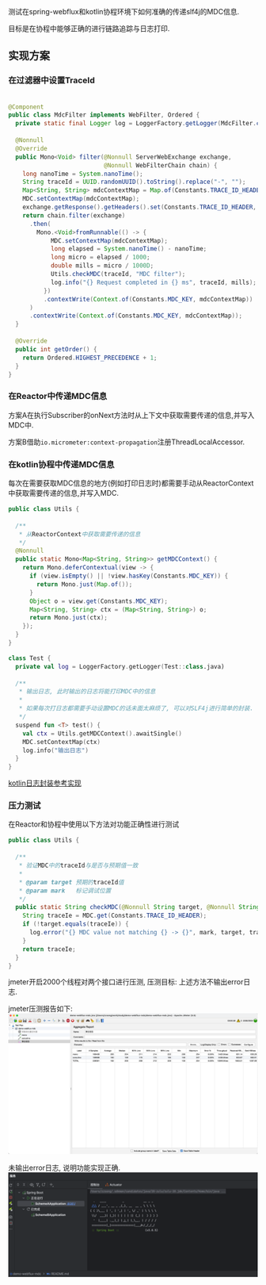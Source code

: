 测试在spring-webflux和kotlin协程环境下如何准确的传递slf4j的MDC信息.

目标是在协程中能够正确的进行链路追踪与日志打印.

## 实现方案

### 在过滤器中设置TraceId

```java

@Component
public class MdcFilter implements WebFilter, Ordered {
  private static final Logger log = LoggerFactory.getLogger(MdcFilter.class);

  @Nonnull
  @Override
  public Mono<Void> filter(@Nonnull ServerWebExchange exchange,
                           @Nonnull WebFilterChain chain) {
    long nanoTime = System.nanoTime();
    String traceId = UUID.randomUUID().toString().replace("-", "");
    Map<String, String> mdcContextMap = Map.of(Constants.TRACE_ID_HEADER, traceId);
    MDC.setContextMap(mdcContextMap);
    exchange.getResponse().getHeaders().set(Constants.TRACE_ID_HEADER, traceId);
    return chain.filter(exchange)
      .then(
        Mono.<Void>fromRunnable(() -> {
            MDC.setContextMap(mdcContextMap);
            long elapsed = System.nanoTime() - nanoTime;
            long micro = elapsed / 1000;
            double mills = micro / 1000D;
            Utils.checkMDC(traceId, "MDC filter");
            log.info("{} Request completed in {} ms", traceId, mills);
          })
          .contextWrite(Context.of(Constants.MDC_KEY, mdcContextMap))
      )
      .contextWrite(Context.of(Constants.MDC_KEY, mdcContextMap));
  }

  @Override
  public int getOrder() {
    return Ordered.HIGHEST_PRECEDENCE + 1;
  }
}
```

### 在Reactor中传递MDC信息

方案A在执行Subscriber的onNext方法时从上下文中获取需要传递的信息,并写入MDC中.

方案B借助`io.micrometer:context-propagation`注册ThreadLocalAccessor.

### 在kotlin协程中传递MDC信息

每次在需要获取MDC信息的地方(例如打印日志时)都需要手动从ReactorContext中获取需要传递的信息,并写入MDC.

```java
public class Utils {

  /**
   * 从ReactorContext中获取需要传递的信息
   */
  @Nonnull
  public static Mono<Map<String, String>> getMDCContext() {
    return Mono.deferContextual(view -> {
      if (view.isEmpty() || !view.hasKey(Constants.MDC_KEY)) {
        return Mono.just(Map.of());
      }
      Object o = view.get(Constants.MDC_KEY);
      Map<String, String> ctx = (Map<String, String>) o;
      return Mono.just(ctx);
    });
  }
}
```

```kotlin
class Test {
  private val log = LoggerFactory.getLogger(Test::class.java)

  /**
   * 输出日志, 此时输出的日志将能打印MDC中的信息
   *
   * 如果每次打日志都需要手动设置MDC的话未面太麻烦了, 可以对SLF4j进行简单的封装.
   */
  suspend fun <T> test() {
    val ctx = Utils.getMDCContext().awaitSingle()
    MDC.setContextMap(ctx)
    log.info("输出日志")
  }
}
```

[kotlin日志封装参考实现](https://github.com/Songzhizong/ideal-framework2/blob/master/ideal-core/src/main/kotlin/cn/idealio/framework/logging/kotlin/internal/LocationAwareSuspendLogger.kt)

### 压力测试

在Reactor和协程中使用以下方法对功能正确性进行测试

```java
public class Utils {

  /**
   * 验证MDC中的traceId与是否与预期值一致
   *
   * @param target 预期的traceId值
   * @param mark   标记调试位置
   */
  public static String checkMDC(@Nonnull String target, @Nonnull String mark) {
    String traceIe = MDC.get(Constants.TRACE_ID_HEADER);
    if (!target.equals(traceIe)) {
      log.error("{} MDC value not matching {} -> {}", mark, target, traceIe);
    }
    return traceIe;
  }
}
```

jmeter开启2000个线程对两个接口进行压测, 压测目标: 上述方法不输出error日志.

jmeter压测报告如下:
![jmeter](./assets/WX20230414-003459@2x.png)

未输出error日志, 说明功能实现正确.
![log](./assets/WX20230414-003624@2x.png)